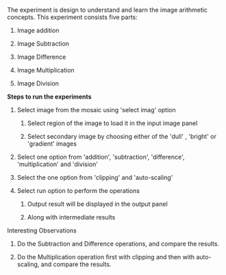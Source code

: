 The experiment is design to understand and learn the image arithmetic concepts. This experiment consists five parts:

1. Image addition

2. Image Subtraction

3. Image Difference

4. Image Multiplication

5. Image Division

**Steps to run the experiments**

1. Select image from the mosaic using 'select imag' option

   1. Select region of the image to load it in the input image panel

   2. Select secondary image by choosing either of the 'dull' , 'bright' or 'gradient' images

 2. Select one option from 'addition', 'subtraction', 'difference', 'multiplication' and 'division'

   1. Select the one option from 'clipping' and 'auto-scaling'

3. Select run option to perform the operations

   1. Output result will be displayed in the output panel

   2. Along with intermediate results

Interesting Observations

1. Do the Subtraction and Difference operations, and compare the results.

2. Do the Multiplication operation first with clipping and then with auto-scaling, and compare the results.
